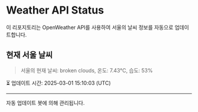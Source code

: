 
# Weather API Status

이 리포지토리는 OpenWeather API를 사용하여 서울의 날씨 정보를 자동으로 업데이트합니다.

## 현재 서울 날씨
> 서울의 현재 날씨: broken clouds, 온도: 7.43°C, 습도: 53%

⏳ 업데이트 시간: 2025-03-01 15:10:03 (UTC)

---
자동 업데이트 봇에 의해 관리됩니다.
